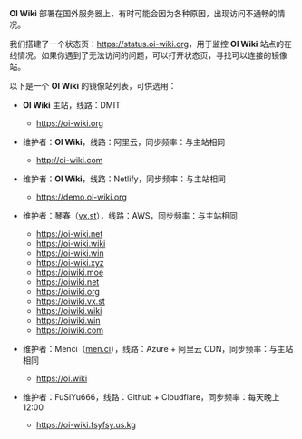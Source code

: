 **OI Wiki** 部署在国外服务器上，有时可能会因为各种原因，出现访问不通畅的情况。

我们搭建了一个状态页：<https://status.oi-wiki.org>，用于监控 **OI Wiki** 站点的在线情况。如果你遇到了无法访问的问题，可以打开状态页，寻找可以连接的镜像站。

以下是一个 **OI Wiki** 的镜像站列表，可供选用：

-   **OI Wiki** 主站，线路：DMIT
    -   <https://oi-wiki.org>

-   维护者：**OI Wiki**，线路：阿里云，同步频率：与主站相同
    -   <http://oi-wiki.com>

-   维护者：**OI Wiki**，线路：Netlify，同步频率：与主站相同
    -   <https://demo.oi-wiki.org>

-   维护者：琴春（[vx.st](https://vx.st)），线路：AWS，同步频率：与主站相同
    -   <https://oi-wiki.net>
    -   <https://oi-wiki.wiki>
    -   <https://oi-wiki.win>
    -   <https://oi-wiki.xyz>
    -   <https://oiwiki.moe>
    -   <https://oiwiki.net>
    -   <https://oiwiki.org>
    -   <https://oiwiki.vx.st>
    -   <https://oiwiki.wiki>
    -   <https://oiwiki.win>
    -   <https://oiwiki.com>

-   维护者：Menci（[men.ci](https://men.ci)），线路：Azure + 阿里云 CDN，同步频率：与主站相同
    -   <https://oi.wiki>

-   维护者：FuSiYu666，线路：Github + Cloudflare，同步频率：每天晚上 12:00
    -   <https://oi-wiki.fsyfsy.us.kg>
